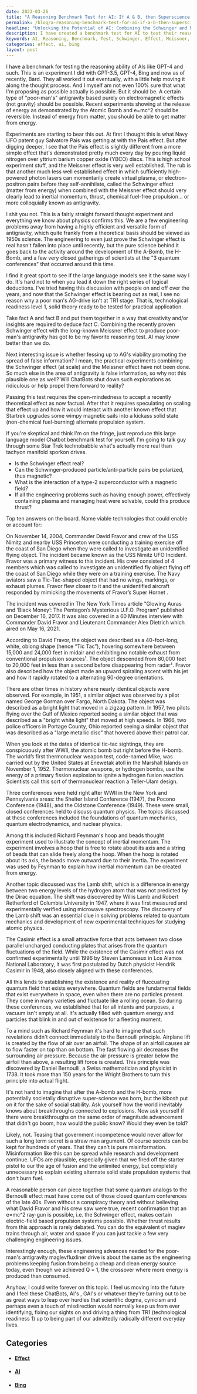 ```yaml
---
date: 2023-03-26
title: "A Reasoning Benchmark Test for AI: If A & B, then Superscience... See!"
permalink: /blog/a-reasoning-benchmark-test-for-ai-if-a-b-then-superscience-see/
headline: "Unlocking the Potential of AI: Combining the Schwinger and Meissner Effects to Create a Fuel-Free Propulsion System"
description: I have created a benchmark test for AI to test their reasoning ability, combining two facts - the Schwinger effect and the Meissner effect - that could lead to a form of propulsion that does not require chemical fuel. I have tested this theory on language models like GPT-3.5, GPT-4, Bing, and Bard, and have seen the potential of ChatBots, AI's, GAI's, and other technological advancements to help us make predictions.
keywords: AI, Reasoning, Benchmark, Test, Schwinger, Effect, Meissner, Effect, Propulsion, Chemical, Fuel, Language, Models, GPT-3.5, GPT-4, Bing, Bard, ChatBots, GAI's, TR1, Quantum, Fields, Lamb, Shift, Casimir, Effect, Richard, Feynman, Bernoulli, Principle, Daniel, Bernoulli, 1738, Wright, Brothers, Flight, Scientific
categories: effect, ai, bing
layout: post
---
```


I have a benchmark for testing the reasoning ability of AIs like GPT-4 and
such. This is an experiment I did with GPT-3.5, GPT-4, Bing and now as of
recently, Bard. They all worked it out eventually, with a little help moving it
along the thought process. And I myself am not even 100% sure that what I'm
proposing as possible actually is possible. But it should be. A certain type of
"poor-man's" antigravity based purely on electromagnetic effects (not gravity)
should be possible. Recent experiments showing at the release of energy as
demonstrated by the Atomic Bomb and e=mc^2 should be reversible. Instead of
energy from matter, you should be able to get matter from energy.

Experiments are starting to bear this out. At first I thought this is what Navy
UFO patent guy Salvatore Pais was getting at with the Pais effect. But after
digging deeper, I see that the Pais effect is slightly different from a more
simple effect that's demonstrated pretty much every day by pouring liquid
nitrogen over yttrium barium copper oxide (YBCO) discs. This is high school
experiment stuff, and the Meissner effect is very well established. The rub is
that another much less well established effect in which sufficiently
high-powered photon lasers can momentarily create virtual plasma, or
electron-positron pairs before they self-annihilate, called the Schwinger
effect (matter from energy) when combined with the Meissner effect should very
clearly lead to inertial momentum, thrust, chemical fuel-free propulsion... or
more colloquially known as antigravity.

I shit you not. This is a fairly straight forward thought experiment and
everything we know about physics confirms this. We are a few engineering
problems away from having a highly efficient and versatile form of antigravity,
which quite frankly from a theoretical basis should be viewed as 1950s science.
The engineering to even just prove the Schwinger effect is real hasn't fallen
into place until recently, but the pure science behind it goes back to the
activity around the development of the A-Bomb, the H-Bomb, and a few very
closed gatherings of scientists at the "3 quantum conferences" that occurred
around this time.

I find it great sport to see if the large language models see it the same way I
do. It's hard not to when you lead it down the right series of logical
deductions. I've tried having this discussion with people on and off over the
years, and now that the Schwinger effect is bearing out as real, I see no
reason why a poor man's AG-drive isn't at TR1 stage. That is, technological
readiness level 1, solid theory ready to be tested for practical application.

Take fact A and fact B and put them together in a way that creativity and/or
insights are required to deduce fact C. Combining the recently proven Schwinger
effect with the long-known Meissner effect to produce poor-man's antigravity
has got to be my favorite reasoning test. AI may know better than we do.

Next interesting issue is whether fessing up to AG's viability promoting the
spread of false information? I mean, the practical experiments combining the
Schwinger effect (at scale) and the Meissner effect have not been done. So much
else in the area of antigravity is false information, so why not this plausible
one as well? Will ChatBots shut down such explorations as ridiculous or help
propel them forward to reality?

Passing this test requires the open-mindedness to accept a recently theoretical
effect as now factual. After that it requires speculating on scaling that
effect up and how it would interact with another known effect that Startrek
upgrades some wimpy magnetic sails into a kickass solid state (non-chemical
fuel-burning) alternate propulsion system.

If you're skeptical and think I'm on the fringe, just reproduce this large
language model Chatbot benchmark test for yourself. I'm going to talk guy
through some Star Trek technobabble what's actually more real than tachyon
manifold sporkon drives.

- Is the Schwinger effect real?
- Can the Schwinger-produced particle/anti-particle pairs be polarized, thus magnetic?
- What is the interaction of a type-2 superconductor with a magnetic field?
- If all the engineering problems such as having enough power, effectively containing plasma and managing heat were solvable, could this produce thrust?

Top ten answers on the board. Name viable technologies that could enable or
account for:

On November 14, 2004, Commander David Fravor and crew of the USS Nimitz and
nearby USS Princeton were conducting a training exercise off the coast of San
Diego when they were called to investigate an unidentified flying object. The
incident became known as the USS Nimitz UFO Incident. Fravor was a primary
witness to this incident. His crew consisted of 4 members which was called to
investigate an unidentified fly object flying off the coast of San Diego while
they were on a training exercise. The Navy aviators saw a Tic-Tac-shaped object
that had no wings, markings, or exhaust plumes. Fravor flew closer to it and
the unidentified aircraft responded by mimicking the movements of Fravor’s
Super Hornet .

The incident was covered in The New York Times article "Glowing Auras and
‘Black Money’: The Pentagon’s Mysterious U.F.O. Program" published on December
16, 2017. It was also covered in a 60 Minutes interview with Commander David
Fravor and Lieutenant Commander Alex Dietrich which aired on May 16, 2021.

According to David Fravor, the object was described as a 40-foot-long, white,
oblong shape (hence “Tic Tac”), hovering somewhere between 15,000 and 24,000
feet in midair and exhibiting no notable exhaust from conventional propulsion
sources¹. The object descended from 80,000 feet to 20,000 feet in less than a
second before disappearing from radar³. Fravor also described how the object
made an upward spiraling ascent with his jet and how it rapidly rotated to a
alternating 90-degree orientations.

There are other times in history where nearly identical objects were observed.
For example, in 1951, a similar object was observed by a pilot named George
Gorman over Fargo, North Dakota. The object was described as a bright light
that moved in a zigzag pattern. In 1957, two pilots flying over the Gulf of
Mexico reported seeing a similar object that was described as a "bright white
light" that moved at high speeds. In 1966, two police officers in Portage
County, Ohio reported seeing a similar object that was described as a "large
metallic disc" that hovered above their patrol car.

When you look at the dates of identical tic-tac sightings, they are
conspicuously after WWII, the atomic bomb but right before the H-bomb. The
world’s first thermonuclear weapon test, code-named Mike, was carried out by
the United States at Enewetak atoll in the Marshall Islands on November 1,
1952. Thermonuclear weapons, or hydrogen bombs, use the energy of a primary
fission explosion to ignite a hydrogen fusion reaction. Scientists call this
sort of thermonuclear reaction a Teller-Ulam design.

Three conferences were held right after WWII in the New York and Pennsylvania
areas: the Shelter Island Conference (1947), the Pocono Conference (1948), and
the Oldstone Conference (1949). These were small, closed conferences held to
discuss quantum physics. The topics discussed at these conferences included the
foundations of quantum mechanics, quantum electrodynamics, and nuclear physics.

Among this included Richard Feynman's hoop and beads thought experiment used to
illustrate the concept of inertial momentum. The experiment involves a hoop
that is free to rotate about its axis and a string of beads that can slide
freely along the hoop. When the hoop is rotated about its axis, the beads move
outward due to their inertia. The experiment was used by Feynman to explain how
inertial momentum can be created from energy.

Another topic discussed was the Lamb shift, which is a difference in energy
between two energy levels of the hydrogen atom that was not predicted by the
Dirac equation. The shift was discovered by Willis Lamb and Robert Retherford
of Columbia University in 1947, where it was first measured and experimentally
verified using microwave spectroscopy. The discovery of the Lamb shift was an
essential clue in solving problems related to quantum mechanics and development
of new experimental techniques for studying atomic physics.

The Casimir effect is a small attractive force that acts between two close
parallel uncharged conducting plates that arises from the quantum fluctuations
of the field. While the existence of the Casimir effect was not confirmed
experimentally until 1996 by Steven Lamoreaux in Los Alamos National
Laboratory, it was first postulated by Dutch physicist Hendrik Casimir in 1948,
also closely aligned with these conferences.

All this lends to establishing the existence and reality of fluccuating quantum
field that exists everywhere. Quantum fields are fundamental fields that exist
everywhere in space, even when there are no particles present. They come in
many varieties and fluctuate like a rolling ocean. So during these conferences,
we established that for all intents and purposes, a vacuum isn't empty at all.
It's actually filled with quantum energy and particles that blink in and out of
existence for a fleeting moment.

To a mind such as Richard Feynman it's hard to imagine that such revelations
didn't connect immediately to the Bernoulli principle. Airplane lift is created
by the flow of air over an airfoil. The shape of an airfoil causes air to flow
faster on top than on bottom. The fast flowing air decreases the surrounding
air pressure. Because the air pressure is greater below the airfoil than above,
a resulting lift force is created. This principle was discovered by Daniel
Bernoulli, a Swiss mathematician and physicist in 1738. It took more than 150
years for the Wright Brothers to turn this principle into actual flight.

It's not hard to imagine that after the A-bomb and the H-bomb, more potentially
societally disruptive super-science was born, but the kibosh put on it for the
sake of social stability. Ask yourself how the world inevitably knows about
breakthroughs connected to explosions. Now ask yourself if there were
breakthroughs on the same order of magnitude advancement that didn't go boom,
how would the public know? Would they even be told?

Likely, not. Teasing that government incompetence would never allow for such a
long term secret is a straw man argument. Of course secrets can be kept for
hundreds of years. That they can't is pure misinformation. Misinformation like
this can be spread while research and development continue. UFOs are plausible,
especially given that we fired off the starter pistol to our the age of fusion
and the unlimited energy, but completely unnecessary to explain existing
alternate solid state propulsion systems that don't burn fuel.

A reasonable person can piece together that some quantum analogs to the
Bernoulli effect must have come out of those closed quantum conferences of the
late 40s. Even without a conspiracy theory and without believing what David
Fravor and his crew saw were true, recent confirmation that an e=mc^2 ray-gun
is possible, i.e. the Schwinger effect, makes certain electric-field based
propulsion systems possible. Whether thrust results from this approach is
rarely debated. You can do the equivalent of maglev trains through air, water
and space if you can just tackle a few very challenging engineering issues.

Interestingly enough, these engineering advances needed for the poor-man's
antigravity maglevfluxliner drive is about the same as the engineering problems
keeping fusion from being a cheap and clean energy source today, even though we
achieved Q = 1, the crossover where more energy is produced than consumed.

Anyhow, I could write forever on this topic. I feel us moving into the future
and I feel these ChatBots, AI's , GAI's or whatever they're turning out to be
as great ways to leap over hurdles that scientific dogma, cynicism and perhaps
even a touch of misdirection would normally keep us from ever identifying,
fixing our sights on and driving a thing from TR1 (technological readiness 1)
up to being part of our admittedly radically different everyday lives.


## Categories

<ul>
<li><h4><a href='/effect/'>Effect</a></h4></li>
<li><h4><a href='/ai/'>AI</a></h4></li>
<li><h4><a href='/bing/'>Bing</a></h4></li></ul>